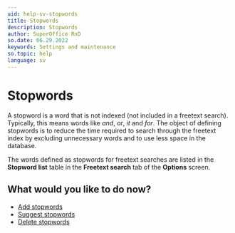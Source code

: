 ```yaml
---
uid: help-sv-stopwords
title: Stopwords
description: Stopwords
author: SuperOffice RnD
so.date: 06.29.2022
keywords: Settings and maintenance
so.topic: help
language: sv
---
```


# Stopwords

A stopword is a word that is not indexed (not included in a freetext search). Typically, this means words like *and*, *or*, *it* and *for*. The object of defining stopwords is to reduce the time required to search through the freetext index by excluding unnecessary words and to use less space in the database.

The words defined as stopwords for freetext searches are listed in the **Stopword list** table in the **Freetext search** tab of the **Options** screen.

## What would you like to do now?

* [Add stopwords][1]
* [Suggest stopwords][2]
* [Delete stopwords][3]

<!-- Referenced links -->
[1]: adding-stopwords.md
[2]: suggesting-stopwords.md
[3]: deleting-stopwords.md

<!-- Referenced images -->

